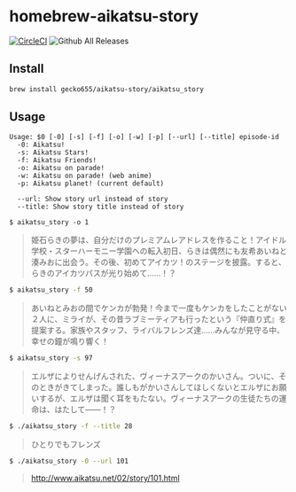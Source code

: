 # homebrew-aikatsu-story
[![CircleCI](https://circleci.com/gh/gecko655/homebrew-aikatsu-story.svg?style=svg)](https://circleci.com/gh/gecko655/homebrew-aikatsu-story)
![Github All Releases](https://img.shields.io/github/downloads/gecko655/homebrew-aikatsu-story/total.svg)


## Install

```bash
brew install gecko655/aikatsu-story/aikatsu_story
```

## Usage
```
Usage: $0 [-0] [-s] [-f] [-o] [-w] [-p] [--url] [--title] episode-id
  -0: Aikatsu!
  -s: Aikatsu Stars!
  -f: Aikatsu Friends!
  -o: Aikatsu on parade!
  -w: Aikatsu on parade! (web anime)
  -p: Aikatsu planet! (current default)

  --url: Show story url instead of story
  --title: Show story title instead of story
```


```
$ aikatsu_story -o 1
```
> 姫石らきの夢は、自分だけのプレミアムレアドレスを作ること！アイドル学校・スターハーモニー学園への転入初日、らきは偶然にも友希あいねと湊みおに出会う。その後、初めてアイカツ！のステージを披露。すると、らきのアイカツパスが光り始めて……！？

```bash
$ aikatsu_story -f 50
```
> あいねとみおの間でケンカが勃発！今まで一度もケンカをしたことがない２人に、ミライが、その昔ラブミーティアも行ったという『仲直り式』を提案する。家族やスタッフ、ライバルフレンズ達……みんなが見守る中、幸せの鐘が鳴り響く！

```bash
$ aikatsu_story -s 97
```
> エルザによりせんげんされた、ヴィーナスアークのかいさん。ついに、そのときがきてしまった。誰しもがかいさんしてほしくないとエルザにお願いするが、エルザは聞く耳をもたない。ヴィーナスアークの生徒たちの運命は、はたして――！？

```bash
$ ./aikatsu_story -f --title 28
```
> ひとりでもフレンズ

```bash
$ ./aikatsu_story -0 --url 101
```
> http://www.aikatsu.net/02/story/101.html
